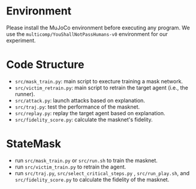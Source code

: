 # Environment
Please install the MuJoCo environment before executing any program. We use the `multicomp/YouShallNotPassHumans-v0` environment for our experiment.

# Code Structure
- `src/mask_train.py`: main script to execture training a mask network.
- `src/victim_retrain.py`: main script to retrain the target agent (i.e., the runner).
- `src/attack.py`: launch attacks based on explanation.
- `src/traj.py`: test the performance of the masknet.
- `src/replay.py`: replay the target agent based on explanation.
- `src/fidelity_score.py`: calculate the masknet's fidelity.

# StateMask
- run `src/mask_train.py` or `src/run.sh` to train the masknet.
- run `src/victim_train.py` to retrain the agent.
- run `src/traj.py`, `src/select_critical_steps.py` , `src/run_play.sh`, and `src/fidelity_score.py` to calculate the fidelity of the masknet.